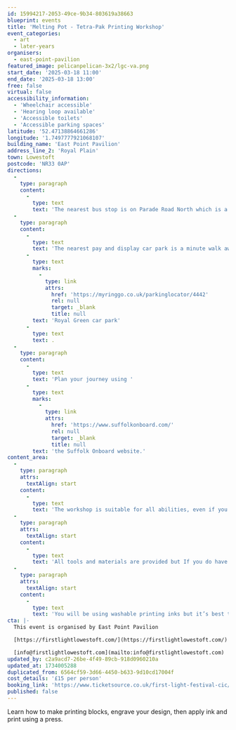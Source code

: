 ```yaml
---
id: 15994217-2053-49ce-9b34-803619a38663
blueprint: events
title: 'Melting Pot - Tetra-Pak Printing Workshop'
event_categories:
  - art
  - later-years
organisers:
  - east-point-pavilion
featured_image: pelicanpelican-3x2/lgc-va.png
start_date: '2025-03-18 11:00'
end_date: '2025-03-18 13:00'
free: false
virtual: false
accessibility_information:
  - 'Wheelchair accessible'
  - 'Hearing loop available'
  - 'Accessible toilets'
  - 'Accessible parking spaces'
latitude: '52.47138864661286'
longitude: '1.7497777921068107'
building_name: 'East Point Pavilion'
address_line_2: 'Royal Plain'
town: Lowestoft
postcode: 'NR33 0AP'
directions:
  -
    type: paragraph
    content:
      -
        type: text
        text: 'The nearest bus stop is on Parade Road North which is a three minute walk from East Point Pavilion. There is a selection of buses which connect us to the town centre for example, No X2, X22 and 109.'
  -
    type: paragraph
    content:
      -
        type: text
        text: 'The nearest pay and display car park is a minute walk away at '
      -
        type: text
        marks:
          -
            type: link
            attrs:
              href: 'https://myringgo.co.uk/parkinglocator/4442'
              rel: null
              target: _blank
              title: null
        text: 'Royal Green car park'
      -
        type: text
        text: .
  -
    type: paragraph
    content:
      -
        type: text
        text: 'Plan your journey using '
      -
        type: text
        marks:
          -
            type: link
            attrs:
              href: 'https://www.suffolkonboard.com/'
              rel: null
              target: _blank
              title: null
        text: 'the Suffolk Onboard website.'
content_area:
  -
    type: paragraph
    attrs:
      textAlign: start
    content:
      -
        type: text
        text: 'The workshop is suitable for all abilities, even if you think you can’t draw as pictures/ideas can be traced onto the Tetra Pak.'
  -
    type: paragraph
    attrs:
      textAlign: start
    content:
      -
        type: text
        text: 'All tools and materials are provided but If you do have empty tetra pak containers do wash them out and bring them along and you can recycle them into your printing plates.'
  -
    type: paragraph
    attrs:
      textAlign: start
    content:
      -
        type: text
        text: 'You will be using washable printing inks but it’s best to wear old clothes that you don’t mind if they get dirty. This workshop will be hosted by Stomping Ground.'
cta: |-
  This event is organised by East Point Pavilion

  [https://firstlightlowestoft.com/](https://firstlightlowestoft.com/)

  [info@firstlightlowestoft.com](mailto:info@firstlightlowestoft.com)
updated_by: c2a9acd7-26be-4f49-89cb-918d0960210a
updated_at: 1734005288
duplicated_from: 6564cf59-3d66-4450-b633-9d10cd17004f
cost_details: '£15 per person'
booking_link: 'https://www.ticketsource.co.uk/first-light-festival-cic/melting-pot-tetra-pak-printing-workshop/e-kobybp'
published: false
---
```

Learn how to make printing blocks, engrave your design, then apply ink and print using a press.